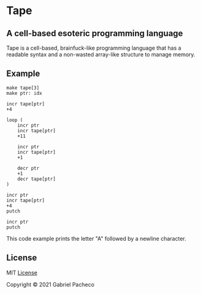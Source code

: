 # Tape

## A cell-based esoteric programming language
Tape is a cell-based, brainfuck-like programming language that has a readable syntax and a non-wasted array-like structure to manage memory.

## Example

```
make tape[3]
make ptr: idx

incr tape[ptr]
+4

loop (
    incr ptr
    incr tape[ptr]
    +11

    incr ptr
    incr tape[ptr]
    +1

    decr ptr
    +1
    decr tape[ptr]
)

incr ptr
incr tape[ptr]
+4
putch

incr ptr
putch
```

This code example prints the letter "A" followed by a newline character.

## License
MIT [License](LICENSE)

Copyright © 2021 Gabriel Pacheco
